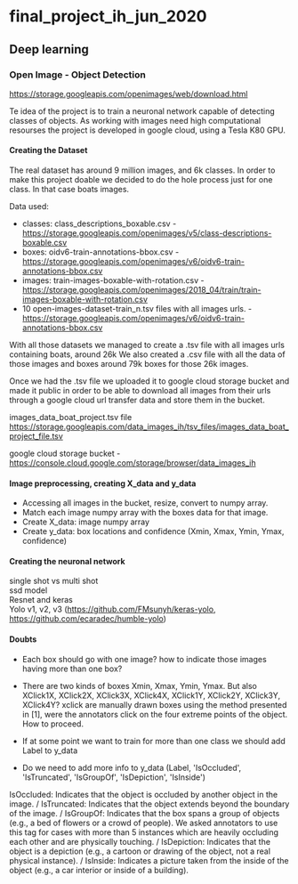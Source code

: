 # final_project_ih_jun_2020

## Deep learning

### Open Image - Object Detection

https://storage.googleapis.com/openimages/web/download.html

Te idea of the project is to train a neuronal network capable of detecting classes of objects.
As working with images need high computational resourses the project is developed in google cloud, using a Tesla K80 GPU.

#### Creating the Dataset

The real dataset has around 9 million images, and 6k classes. In order to make this project doable we decided to do the hole process just for one class. In that case boats images.

Data used:

- classes: class_descriptions_boxable.csv - https://storage.googleapis.com/openimages/v5/class-descriptions-boxable.csv
- boxes: oidv6-train-annotations-bbox.csv - https://storage.googleapis.com/openimages/v6/oidv6-train-annotations-bbox.csv
- images: train-images-boxable-with-rotation.csv - https://storage.googleapis.com/openimages/2018_04/train/train-images-boxable-with-rotation.csv
- 10 open-images-dataset-train_n.tsv files with all images urls. - https://storage.googleapis.com/openimages/v6/oidv6-train-annotations-bbox.csv

With all those datasets we managed to create a .tsv file with all images urls containing boats, around 26k 
We also created a .csv file with all the data of those images and boxes around 79k boxes for those 26k images.

Once we had the .tsv file we uploaded it to google cloud storage bucket and made it public in order to be able to download all images from their urls through a google cloud url transfer data and store them in the bucket.

images_data_boat_project.tsv file https://storage.googleapis.com/data_images_ih/tsv_files/images_data_boat_project_file.tsv

google cloud storage bucket - https://console.cloud.google.com/storage/browser/data_images_ih 


#### Image preprocessing, creating X_data and y_data

- Accessing all images in the bucket, resize, convert to numpy array.
- Match each image numpy array with the boxes data for that image.
- Create X_data: image numpy array
- Create y_data: box locations and confidence (Xmin, Xmax, Ymin, Ymax, confidence)

#### Creating the neuronal network
single shot vs multi shot \
ssd model \
Resnet and keras \
Yolo v1, v2, v3 (https://github.com/FMsunyh/keras-yolo, https://github.com/ecaradec/humble-yolo)

#### Doubts
- Each box should go with one image? how to indicate those images having more than one box?
- There are two kinds of boxes Xmin, Xmax, Ymin, Ymax. But also XClick1X, XClick2X,	XClick3X,	XClick4X,	XClick1Y,	XClick2Y,	XClick3Y,	XClick4Y? xclick are manually drawn boxes using the method presented in [1], were the annotators click on the four extreme points of the object. How to proceed.

- If at some point we want to train for more than one class we should add Label to y_data

- Do we need to add more info to y_data (Label, 'IsOccluded', 'IsTruncated', 'IsGroupOf', 'IsDepiction', 'IsInside')

IsOccluded: Indicates that the object is occluded by another object in the image. / IsTruncated: Indicates that the object extends beyond the boundary of the image. / IsGroupOf: Indicates that the box spans a group of objects (e.g., a bed of flowers or a crowd of people). We asked annotators to use this tag for cases with more than 5 instances which are heavily occluding each other and are physically touching. / IsDepiction: Indicates that the object is a depiction (e.g., a cartoon or drawing of the object, not a real physical instance). / IsInside: Indicates a picture taken from the inside of the object (e.g., a car interior or inside of a building).
